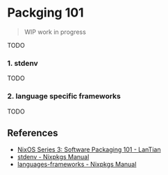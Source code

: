 # Packging 101

> WIP work in progress

TODO

### 1. stdenv


TODO

### 2. language specific frameworks


TODO


## References

- [NixOS Series 3: Software Packaging 101 - LanTian](https://lantian.pub/en/article/modify-computer/nixos-packaging.lantian/)
- [stdenv - Nixpkgs Manual](https://github.com/NixOS/nixpkgs/tree/nixos-unstable/doc/languages-frameworks)
- [languages-frameworks - Nixpkgs Manual](https://github.com/NixOS/nixpkgs/tree/nixos-unstable/doc/stdenv)